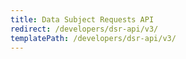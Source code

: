 ```yaml
---
title: Data Subject Requests API
redirect: /developers/dsr-api/v3/
templatePath: /developers/dsr-api/v3/
---
```

